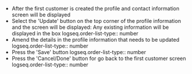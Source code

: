 - After the first customer is created the profile and contact information screen will be displayed
- Select the 'Update' button on the top corner of the profile information and the screen will be displayed: Any existing information will be displayed in the box
  logseq.order-list-type:: number
- Amend the details in the profile information that needs to be updated
  logseq.order-list-type:: number
- Press the 'Save' button
  logseq.order-list-type:: number
- Press the 'Cancel/Done' button for go back to the first customer screen
  logseq.order-list-type:: number